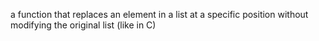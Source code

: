 a function that replaces an element in a list at a specific position without modifying the original list (like in C)
